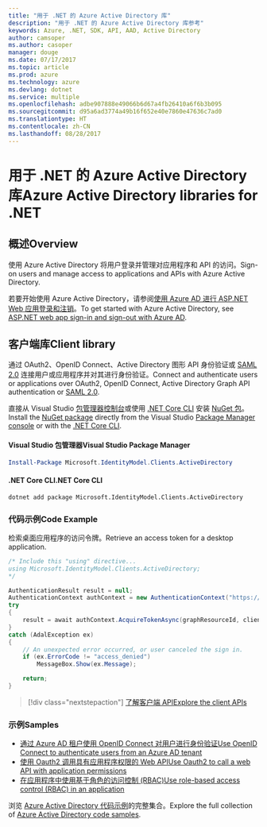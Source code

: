 ```yaml
---
title: "用于 .NET 的 Azure Active Directory 库"
description: "用于 .NET 的 Azure Active Directory 库参考"
keywords: Azure, .NET, SDK, API, AAD, Active Directory
author: camsoper
ms.author: casoper
manager: douge
ms.date: 07/17/2017
ms.topic: article
ms.prod: azure
ms.technology: azure
ms.devlang: dotnet
ms.service: multiple
ms.openlocfilehash: adbe907888e49066b6d67a4fb26410a6f6b3b095
ms.sourcegitcommit: d95a6ad3774a49b16f652e40e7860e47636c7ad0
ms.translationtype: HT
ms.contentlocale: zh-CN
ms.lasthandoff: 08/28/2017
---
```

# <a name="azure-active-directory-libraries-for-net"></a><span data-ttu-id="91ba0-104">用于 .NET 的 Azure Active Directory 库</span><span class="sxs-lookup"><span data-stu-id="91ba0-104">Azure Active Directory libraries for .NET</span></span>

## <a name="overview"></a><span data-ttu-id="91ba0-105">概述</span><span class="sxs-lookup"><span data-stu-id="91ba0-105">Overview</span></span>

<span data-ttu-id="91ba0-106">使用 Azure Active Directory 将用户登录并管理对应用程序和 API 的访问。</span><span class="sxs-lookup"><span data-stu-id="91ba0-106">Sign-on users and manage access to applications and APIs with Azure Active Directory.</span></span>

<span data-ttu-id="91ba0-107">若要开始使用 Azure Active Directory，请参阅[使用 Azure AD 进行 ASP.NET Web 应用登录和注销](https://docs.microsoft.com/en-us/azure/active-directory/develop/active-directory-devquickstarts-webapp-dotnet)。</span><span class="sxs-lookup"><span data-stu-id="91ba0-107">To get started with Azure Active Directory, see [ASP.NET web app sign-in and sign-out with Azure AD](https://docs.microsoft.com/en-us/azure/active-directory/develop/active-directory-devquickstarts-webapp-dotnet).</span></span>

## <a name="client-library"></a><span data-ttu-id="91ba0-108">客户端库</span><span class="sxs-lookup"><span data-stu-id="91ba0-108">Client library</span></span>

<span data-ttu-id="91ba0-109">通过 OAuth2、OpenID Connect、Active Directory 图形 API 身份验证或 [SAML 2.0](https://docs.microsoft.com/azure/active-directory/develop/active-directory-saml-protocol-reference) 连接用户或应用程序并对其进行身份验证。</span><span class="sxs-lookup"><span data-stu-id="91ba0-109">Connect and authenticate users or applications over OAuth2, OpenID Connect, Active Directory Graph API authentication or [SAML 2.0](https://docs.microsoft.com/azure/active-directory/develop/active-directory-saml-protocol-reference).</span></span>

<span data-ttu-id="91ba0-110">直接从 Visual Studio [包管理器控制台][PackageManager]或使用 [.NET Core CLI][DotNetCLI] 安装 [NuGet 包](https://www.nuget.org/packages/Microsoft.Azure.Management.AppService.Fluent)。</span><span class="sxs-lookup"><span data-stu-id="91ba0-110">Install the [NuGet package](https://www.nuget.org/packages/Microsoft.Azure.Management.AppService.Fluent) directly from the Visual Studio [Package Manager console][PackageManager] or with the [.NET Core CLI][DotNetCLI].</span></span>

#### <a name="visual-studio-package-manager"></a><span data-ttu-id="91ba0-111">Visual Studio 包管理器</span><span class="sxs-lookup"><span data-stu-id="91ba0-111">Visual Studio Package Manager</span></span>

```powershell
Install-Package Microsoft.IdentityModel.Clients.ActiveDirectory
```

#### <a name="net-core-cli"></a><span data-ttu-id="91ba0-112">.NET Core CLI</span><span class="sxs-lookup"><span data-stu-id="91ba0-112">.NET Core CLI</span></span>

```bash
dotnet add package Microsoft.IdentityModel.Clients.ActiveDirectory
```

### <a name="code-example"></a><span data-ttu-id="91ba0-113">代码示例</span><span class="sxs-lookup"><span data-stu-id="91ba0-113">Code Example</span></span>

<span data-ttu-id="91ba0-114">检索桌面应用程序的访问令牌。</span><span class="sxs-lookup"><span data-stu-id="91ba0-114">Retrieve an access token for a desktop application.</span></span>

```csharp
/* Include this "using" directive...
using Microsoft.IdentityModel.Clients.ActiveDirectory;
*/

AuthenticationResult result = null;
AuthenticationContext authContext = new AuthenticationContext("https://someauthority.com");
try
{
    result = await authContext.AcquireTokenAsync(graphResourceId, clientId, redirectUri, new PlatformParameters(PromptBehavior.Auto));
}
catch (AdalException ex)
{
    // An unexpected error occurred, or user canceled the sign in.
    if (ex.ErrorCode != "access_denied")
        MessageBox.Show(ex.Message);

    return;
}
```

> [!div class="nextstepaction"]
> [<span data-ttu-id="91ba0-115">了解客户端 API</span><span class="sxs-lookup"><span data-stu-id="91ba0-115">Explore the client APIs</span></span>](/dotnet/api/overview/azure/activedirectory/client)

### <a name="samples"></a><span data-ttu-id="91ba0-116">示例</span><span class="sxs-lookup"><span data-stu-id="91ba0-116">Samples</span></span>

* [<span data-ttu-id="91ba0-117">通过 Azure AD 租户使用 OpenID Connect 对用户进行身份验证</span><span class="sxs-lookup"><span data-stu-id="91ba0-117">Use OpenID Connect to authenticate users from an Azure AD tenant</span></span>](https://github.com/Azure-Samples/active-directory-dotnet-webapp-openidconnect)
* [<span data-ttu-id="91ba0-118">使用 Oauth2 调用具有应用程序权限的 Web API</span><span class="sxs-lookup"><span data-stu-id="91ba0-118">Use Oauth2 to call a web API with application permissions</span></span>](https://github.com/Azure-Samples/active-directory-dotnet-webapp-webapi-oauth2-appidentity)
* [<span data-ttu-id="91ba0-119">在应用程序中使用基于角色的访问控制 (RBAC)</span><span class="sxs-lookup"><span data-stu-id="91ba0-119">Use role-based access control (RBAC) in an application</span></span>](https://github.com/Azure-Samples/active-directory-dotnet-webapp-roleclaims)

<span data-ttu-id="91ba0-120">浏览 [Azure Active Directory 代码示例](https://docs.microsoft.com/en-us/azure/active-directory/develop/active-directory-code-samples)的完整集合。</span><span class="sxs-lookup"><span data-stu-id="91ba0-120">Explore the full collection of [Azure Active Directory code samples](https://docs.microsoft.com/en-us/azure/active-directory/develop/active-directory-code-samples).</span></span>

[PackageManager]: https://docs.microsoft.com/nuget/tools/package-manager-console
[DotNetCLI]: https://docs.microsoft.com/en-us/dotnet/core/tools/dotnet-add-package
